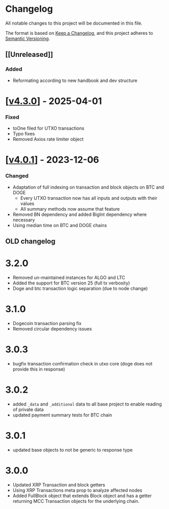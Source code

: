 # Changelog

All notable changes to this project will be documented in this file.

The format is based on [Keep a Changelog](https://keepachangelog.com/en/1.0.0/),
and this project adheres to
[Semantic Versioning](https://semver.org/spec/v2.0.0.html).

## \[[Unreleased]\]

### Added

- Reformating according to new handbook and dev structure

# \[[v4.3.0](https://www.npmjs.com/package/@flarenetwork/mcc/v/4.3.0)\] - 2025-04-01  

### Fixed
* toOne filed for UTXO transactions
* Typo fixes
* Removed Axios rate limiter object


# \[[v4.0.1](https://www.npmjs.com/package/@flarenetwork/mcc/v/4.0.1)\] - 2023-12-06  

### Changed
* Adaptation of full indexing on transaction and block objects on BTC and DOGE
  * Every UTXO transaction now has all inputs and outputs with their values
  * All summary methods now assume that feature
* Removed BN dependency and added BigInt dependency where necessary
* Using median time on BTC and DOGE chains

## OLD changelog

# 3.2.0
- Removed un-maintained instances for ALGO and LTC
- Added the support for BTC version 25 (full tx verbosity)
- Doge and btc transaction logic separation (due to node change)

# 3.1.0

* Dogecoin transaction parsing fix 
* Removed circular dependency issues

# 3.0.3

* bugfix transaction confirmation check in utxo core (doge does not provide this in response)

# 3.0.2

* added `_data` and `_additional` data to all base project to enable reading of private data
* updated payment summary tests for BTC chain

# 3.0.1

* updated base objects to not be generic to response type

# 3.0.0

* Updated XRP Transaction and block getters 
* Using XRP Transactions meta prop to analyze affected nodes
* Added FullBlock<T> object that extends Block object and has a getter returning MCC Transaction objects for the underlying chain.
